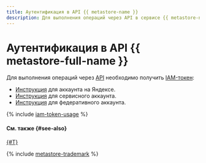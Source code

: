 ```yaml
---
title: Аутентификация в API {{ metastore-name }}
description: Для выполнения операций через API в сервисе {{ metastore-name }}, необходимо получить IAM-токен для своего аккаунта.
---
```


# Аутентификация в API {{ metastore-full-name }}

Для выполнения операций через [API](../../glossary/rest-api.md) необходимо получить [IAM-токен](../../iam/concepts/authorization/iam-token.md):

* [Инструкция](../../iam/operations/iam-token/create.md) для аккаунта на Яндексе.
* [Инструкция](../../iam/operations/iam-token/create-for-sa.md) для сервисного аккаунта.
* [Инструкция](../../iam/operations/iam-token/create-for-federation.md) для федеративного аккаунта.

{% include [iam-token-usage](../../_includes/iam-token-usage.md) %}

#### См. также {#see-also}

[{#T}](../../iam/concepts/users/accounts.md)

{% include [metastore-trademark](../../_includes/metadata-hub/metastore-trademark.md) %}
